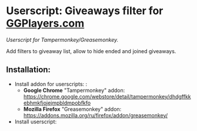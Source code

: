 # Userscript: Giveaways filter for [GGPlayers.com](https://ggplayers.com/)
*Userscript for Tampermonkey/Greasemonkey.*

Add filters to giveaway list, allow to hide ended and joined giveaways.

## Installation:
* Install addon for userscripts: :
    * **Google Chrome** "Tampermonkey" addon: https://chrome.google.com/webstore/detail/tampermonkey/dhdgffkkebhmkfjojejmpbldmpobfkfo
    * **Mozilla Firefox** "Greasemonkey" addon: https://addons.mozilla.org/ru/firefox/addon/greasemonkey/
* Install userscript: 
